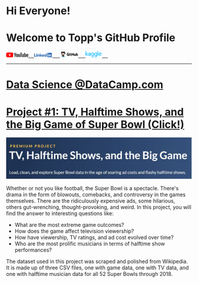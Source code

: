 # Hi Everyone! 
# Welcome to Topp's GitHub Profile

<a href="https://www.youtube.com"><img src="assets/img/YouTube%20Logo.png" alt="drawing" width="60"/>&nbsp;&nbsp;&nbsp;&nbsp;<a href="https://www.linkedin.com/in/topp-theeralerttham-54743264/"><img src="assets/img/Linkedin%20Logo.png" alt="drawing" width="50"/> &nbsp;&nbsp;&nbsp;&nbsp;<a href="https://tnattawat.github.io/Portfolio/"><img src="assets/img/Github%20Logo.png" alt="drawing" width="50"/>&nbsp;&nbsp;&nbsp;&nbsp;&nbsp;<a href="https://www.kaggle.com/"><img src="assets/img/Kaggle%20Logo.png" alt="drawing" width="45"/>&nbsp;&nbsp;&nbsp;&nbsp;

---------------

# Data Science @DataCamp.com 

# [Project #1: TV, Halftime Shows, and the Big Game of Super Bowl (Click!)](https://github.com/tnattawat/Topp/blob/master/Project1/notebook.ipynb) 
![](assets/img/Capture.JPG)

Whether or not you like football, the Super Bowl is a spectacle. There's drama in the form of blowouts, comebacks, and controversy in the games themselves. There are the ridiculously expensive ads, some hilarious, others gut-wrenching, thought-provoking, and weird. In this project, you will find the answer to interesting questions like:
* What are the most extreme game outcomes?
* How does the game affect television viewership?
* How have viewership, TV ratings, and ad cost evolved over time?
* Who are the most prolific musicians in terms of halftime show performances?

The dataset used in this project was scraped and polished from Wikipedia. It is made up of three CSV files, one with game data, one with TV data, and one with halftime musician data for all 52 Super Bowls through 2018.
